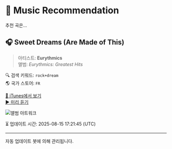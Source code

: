 
# 🎵 Music Recommendation

추천 곡은...

## 🎧 Sweet Dreams (Are Made of This)  
> 아티스트: **Eurythmics**  
> 앨범: _Eurythmics: Greatest Hits_  

🔍 검색 키워드: `rock+dream`  
🌎 국가 스토어: `FR`

[🔗 iTunes에서 보기](https://music.apple.com/fr/album/sweet-dreams-are-made-of-this/268544278?i=268544309&uo=4)  
[▶️ 미리 듣기](https://audio-ssl.itunes.apple.com/itunes-assets/AudioPreview115/v4/c3/c7/91/c3c7916d-8726-2701-17e4-a51d408c8769/mzaf_8074767284946591004.plus.aac.p.m4a)

![앨범 아트워크](https://is1-ssl.mzstatic.com/image/thumb/Features124/v4/f6/4c/96/f64c9659-adf6-3256-1193-9e02bc14cc3a/dj.qmleubcf.jpg/100x100bb.jpg)

⏳ 업데이트 시간: 2025-08-15 17:21:45 (UTC)

---
자동 업데이트 봇에 의해 관리됩니다.
